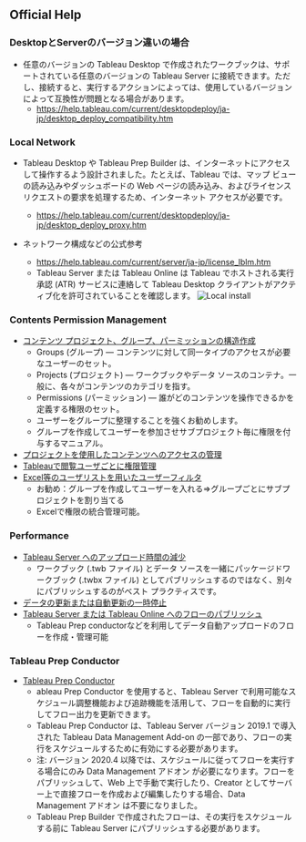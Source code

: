 ## Official Help

### DesktopとServerのバージョン違いの場合

* 任意のバージョンの Tableau Desktop で作成されたワークブックは、サポートされている任意のバージョンの Tableau Server に接続できます。ただし、接続すると、実行するアクションによっては、使用しているバージョンによって互換性が問題となる場合があります。
  * https://help.tableau.com/current/desktopdeploy/ja-jp/desktop_deploy_compatibility.htm



### Local Network

* Tableau Desktop や Tableau Prep Builder は、インターネットにアクセスして操作するよう設計されました。たとえば、Tableau では、マップ ビューの読み込みやダッシュボードの Web ページの読み込み、およびライセンス リクエストの要求を処理するため、インターネット アクセスが必要です。
  * https://help.tableau.com/current/desktopdeploy/ja-jp/desktop_deploy_proxy.htm

* ネットワーク構成などの公式参考
  * https://help.tableau.com/current/server/ja-jp/license_lblm.htm
  *  Tableau Server または Tableau Online は Tableau でホストされる実行承認 (ATR) サービスに連絡して Tableau Desktop クライアントがアクティブ化を許可されていることを確認します。
![Local install](https://help.tableau.com/current/server/ja-jp/Img/virtual_desktop_server_lblm.png)

### Contents Permission Management

* [コンテンツ プロジェクト、グループ、パーミッションの構造作成](https://help.tableau.com/current/guides/everybody-install/ja-jp/everybody_admin_permissions.htm)
  * Groups (グループ) — コンテンツに対して同一タイプのアクセスが必要なユーザーのセット。
  * Projects (プロジェクト) — ワークブックやデータ ソースのコンテナ。一般に、各々がコンテンツのカテゴリを指す。
  * Permissions (パーミッション) — 誰がどのコンテンツを操作できるかを定義する権限のセット。
  * ユーザーをグループに整理することを強くお勧めします。
  * グループを作成してユーザーを参加させサブプロジェクト毎に権限を付与するマニュアル。
* [プロジェクトを使用したコンテンツへのアクセスの管理](https://help.tableau.com/current/server/ja-jp/projects.htm)
* [Tableauで閲覧ユーザごとに権限管理](https://blog.truestar.co.jp/tableau/20180503/1507/)
* [ Excel等のユーザリストを用いたユーザーフィルタ](https://newssdx.kcme.jp/tableautips-userfilter-security/)
  * お勧め：グループを作成してユーザーを入れる⇒グループごとにサブプロジェクトを割り当てる
  * Excelで権限の統合管理可能。

### Performance

* [Tableau Server へのアップロード時間の減少](https://help.tableau.com/current/pro/desktop/ja-jp/perf_reduce_upload_times.htm)
  * ワークブック (.twb ファイル) とデータ ソースを一緒にパッケージドワークブック (.twbx ファイル) としてパブリッシュするのではなく、別々にパブリッシュするのがベスト プラクティスです。
* [データの更新または自動更新の一時停止](https://help.tableau.com/current/pro/desktop/ja-jp/refresh.htm)
* [Tableau Server または Tableau Online へのフローのパブリッシュ](https://help.tableau.com/current/prep/ja-jp/prep_conductor_publish_flow.htm)
  * Tableau Prep conductorなどを利用してデータ自動アップロードのフローを作成・管理可能

### Tableau Prep Conductor

* [Tableau Prep Conductor](https://help.tableau.com/current/server/ja-jp/prep_publishserver_overview.htm)
  * ableau Prep Conductor を使用すると、Tableau Server で利用可能なスケジュール調整機能および追跡機能を活用して、フローを自動的に実行してフロー出力を更新できます。
  * Tableau Prep Conductor は、Tableau Server バージョン 2019.1 で導入された Tableau Data Management Add-on の一部であり、フローの実行をスケジュールするために有効にする必要があります。
  * 注: バージョン 2020.4 以降では、スケジュールに従ってフローを実行する場合にのみ Data Management アドオン が必要になります。フローをパブリッシュして、Web 上で手動で実行したり、Creator としてサーバー上で直接フローを作成および編集したりする場合、Data Management アドオン は不要になりました。
  * Tableau Prep Builder で作成されたフローは、その実行をスケジュールする前に Tableau Server にパブリッシュする必要があります。
